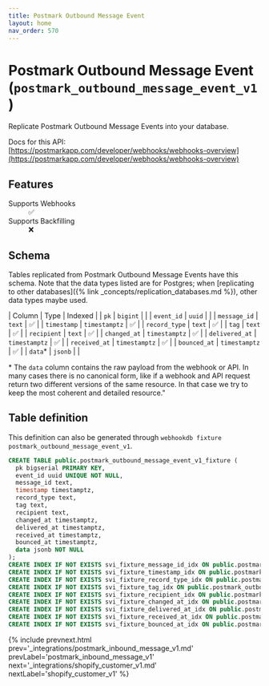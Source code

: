 ```yaml
---
title: Postmark Outbound Message Event
layout: home
nav_order: 570
---
```


# Postmark Outbound Message Event (`postmark_outbound_message_event_v1`)

Replicate Postmark Outbound Message Events into your database.

Docs for this API: [https://postmarkapp.com/developer/webhooks/webhooks-overview](https://postmarkapp.com/developer/webhooks/webhooks-overview)

## Features

<dl>
<dt>Supports Webhooks</dt>
<dd>✅</dd>
<dt>Supports Backfilling</dt>
<dd>❌</dd>

</dl>

## Schema

Tables replicated from Postmark Outbound Message Events have this schema.
Note that the data types listed are for Postgres;
when [replicating to other databases]({% link _concepts/replication_databases.md %}),
other data types maybe used.

| Column | Type | Indexed |
| `pk` | `bigint` |  |
| `event_id` | `uuid` |  |
| `message_id` | `text` | ✅ |
| `timestamp` | `timestamptz` | ✅ |
| `record_type` | `text` | ✅ |
| `tag` | `text` | ✅ |
| `recipient` | `text` | ✅ |
| `changed_at` | `timestamptz` | ✅ |
| `delivered_at` | `timestamptz` | ✅ |
| `received_at` | `timestamptz` | ✅ |
| `bounced_at` | `timestamptz` | ✅ |
| `data`* | `jsonb` |  |

<span class="fs-3">* The `data` column contains the raw payload from the webhook or API.
In many cases there is no canonical form, like if a webhook and API request return
two different versions of the same resource.
In that case we try to keep the most coherent and detailed resource."</span>

## Table definition

This definition can also be generated through `webhookdb fixture postmark_outbound_message_event_v1`.

```sql
CREATE TABLE public.postmark_outbound_message_event_v1_fixture (
  pk bigserial PRIMARY KEY,
  event_id uuid UNIQUE NOT NULL,
  message_id text,
  timestamp timestamptz,
  record_type text,
  tag text,
  recipient text,
  changed_at timestamptz,
  delivered_at timestamptz,
  received_at timestamptz,
  bounced_at timestamptz,
  data jsonb NOT NULL
);
CREATE INDEX IF NOT EXISTS svi_fixture_message_id_idx ON public.postmark_outbound_message_event_v1_fixture (message_id);
CREATE INDEX IF NOT EXISTS svi_fixture_timestamp_idx ON public.postmark_outbound_message_event_v1_fixture (timestamp);
CREATE INDEX IF NOT EXISTS svi_fixture_record_type_idx ON public.postmark_outbound_message_event_v1_fixture (record_type);
CREATE INDEX IF NOT EXISTS svi_fixture_tag_idx ON public.postmark_outbound_message_event_v1_fixture (tag);
CREATE INDEX IF NOT EXISTS svi_fixture_recipient_idx ON public.postmark_outbound_message_event_v1_fixture (recipient);
CREATE INDEX IF NOT EXISTS svi_fixture_changed_at_idx ON public.postmark_outbound_message_event_v1_fixture (changed_at);
CREATE INDEX IF NOT EXISTS svi_fixture_delivered_at_idx ON public.postmark_outbound_message_event_v1_fixture (delivered_at);
CREATE INDEX IF NOT EXISTS svi_fixture_received_at_idx ON public.postmark_outbound_message_event_v1_fixture (received_at);
CREATE INDEX IF NOT EXISTS svi_fixture_bounced_at_idx ON public.postmark_outbound_message_event_v1_fixture (bounced_at);
```

{% include prevnext.html prev='_integrations/postmark_inbound_message_v1.md' prevLabel='postmark_inbound_message_v1' next='_integrations/shopify_customer_v1.md' nextLabel='shopify_customer_v1' %}
